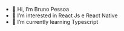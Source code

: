 - 👋 Hi, I’m Bruno Pessoa
- 👀 I’m interested in React Js e React Native
- 🌱 I’m currently learning Typescript

<!---
BrunoPessoa097/BrunoPessoa097 is a ✨ special ✨ repository because its `README.md` (this file) appears on your GitHub profile.
You can click the Preview link to take a look at your changes.
--->
